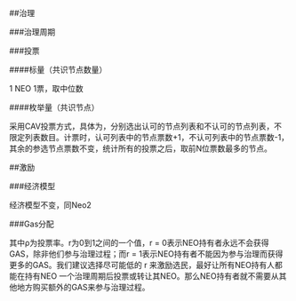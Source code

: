##治理

###治理周期

###投票

####标量（共识节点数量）

1 NEO 1票，取中位数

####枚举量（共识节点）

采用CAV投票方式，具体为，分别选出认可的节点列表和不认可的节点列表，不限定列表数目。计票时，认可列表中的节点票数+1，不认可列表中的节点票数-1，其余的参选节点票数不变，统计所有的投票之后，取前N位票数最多的节点。

##激励

###经济模型

经济模型不变，同Neo2

###Gas分配

其中ρ为投票率。r为0到1之间的一个值，r = 0表示NEO持有者永远不会获得GAS，除非他们参与治理过程；而r = 1表示NEO持有者不能因为参与治理而获得更多的GAS。我们建议选择尽可能低的 r 来激励选民，最好让所有NEO持有人都能在持有NEO 一个治理周期后投票或转让其NEO。那么NEO持有者就不需要从其他地方购买额外的GAS来参与治理过程。
